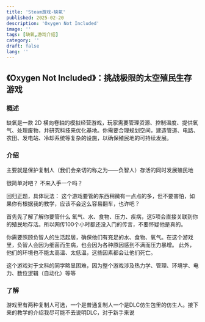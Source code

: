 ```yaml
---
title: 'Steam游戏-缺氧'
published: 2025-02-20
description: 'Oxygen Not Included'
image: ''
tags: [缺氧,游戏介绍]
category: ''
draft: false 
lang: ''
---
```

## 《Oxygen Not Included》：挑战极限的太空殖民生存游戏

### 概述
缺氧是一款 2D 横向卷轴的模拟经营游戏，玩家需要管理资源、控制温度、提供氧气、处理废物，并研究科技来优化基地。你需要合理规划空间，建造管道、电路、农田、发电站、冷却系统等复杂的设施，以确保殖民地的可持续发展。

### 介绍
主要就是保护复制人（我们会亲切的称之为——负智人）存活的同时发展殖民地

很简单对吧？ 不来入手一个吗？

回归正题，具体玩法：
这个游戏要管的东西稍微有一点点的多，但不要害怕，如果你有根据我的教学，应该不会这么容易翻车，也许吧？

首先先了解了解你要管什么
氧气、水、食物、压力、疾病，这5项会直接关联到你的殖民地存活。所以网传100个小时都还没入门的传言，不要怀疑他是真的。

你需要照顾负智人的生活起居，确保他们有充足的水、食物、氧气。在这个游戏里，负智人会因为细菌而生病，也会因为各种原因感到不满而压力暴增。
此外，他们的环境也不能太高温、太低温，这些因素都会让他们死亡。

这个游戏对于文科的同学略显困难，因为整个游戏涉及热力学、管理、环境学、电力、数位逻辑（自动化）等等

### 了解
游戏里有两种复制人可选，一个是普通复制人一个是DLC仿生包里的仿生人。接下来的教学的介绍我尽可能不去说明DLC，对于新手来说
